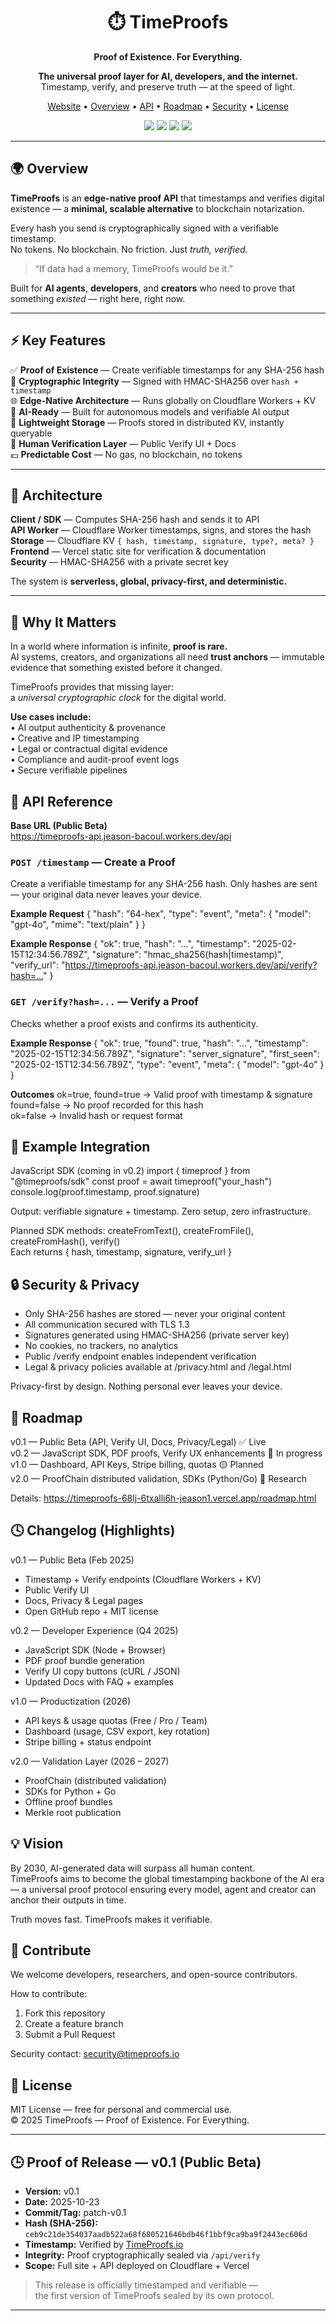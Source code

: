 <h1 align="center">⏱️ TimeProofs</h1>
<p align="center"><strong>Proof of Existence. For Everything.</strong></p>

<p align="center">
  <strong>The universal proof layer for AI, developers, and the internet.</strong><br>
  Timestamp, verify, and preserve truth — at the speed of light.
</p>

<p align="center">
  <a href="https://timeproofs-68lj-6txalli6h-jeason1.vercel.app">Website</a> •
  <a href="#-overview">Overview</a> •
  <a href="#-api-reference">API</a> •
  <a href="#-roadmap">Roadmap</a> •
  <a href="#-security--privacy">Security</a> •
  <a href="#-license">License</a>
</p>

<p align="center">
  <img src="https://img.shields.io/badge/build-passing-brightgreen?style=flat-square" />
  <img src="https://img.shields.io/badge/version-v0.1-blue?style=flat-square" />
  <img src="https://img.shields.io/badge/powered%20by-Cloudflare%20Workers-orange?style=flat-square" />
  <img src="https://img.shields.io/badge/verified-cryptographic%20HMAC256-8A2BE2?style=flat-square" />
</p>

---

## 🌍 Overview

**TimeProofs** is an **edge-native proof API** that timestamps and verifies digital existence — a **minimal, scalable alternative** to blockchain notarization.

Every hash you send is cryptographically signed with a verifiable timestamp.  
No tokens. No blockchain. No friction. Just *truth, verified.*

> “If data had a memory, TimeProofs would be it.”

Built for **AI agents**, **developers**, and **creators** who need to prove that something *existed* — right here, right now.

---

## ⚡ Key Features

✅ **Proof of Existence** — Create verifiable timestamps for any SHA-256 hash  
🔐 **Cryptographic Integrity** — Signed with HMAC-SHA256 over `hash + timestamp`  
🌐 **Edge-Native Architecture** — Runs globally on Cloudflare Workers + KV  
🧠 **AI-Ready** — Built for autonomous models and verifiable AI output  
💾 **Lightweight Storage** — Proofs stored in distributed KV, instantly queryable  
📜 **Human Verification Layer** — Public Verify UI + Docs  
💶 **Predictable Cost** — No gas, no blockchain, no tokens  

---

## 🧩 Architecture

**Client / SDK** — Computes SHA-256 hash and sends it to API  
**API Worker** — Cloudflare Worker timestamps, signs, and stores the hash  
**Storage** — Cloudflare KV `{ hash, timestamp, signature, type?, meta? }`  
**Frontend** — Vercel static site for verification & documentation  
**Security** — HMAC-SHA256 with a private secret key  

The system is **serverless, global, privacy-first, and deterministic.**

---

## 🧠 Why It Matters

In a world where information is infinite, **proof is rare.**  
AI systems, creators, and organizations all need **trust anchors** — immutable evidence that something existed before it changed.

TimeProofs provides that missing layer:  
a *universal cryptographic clock* for the digital world.

**Use cases include:**  
• AI output authenticity & provenance  
• Creative and IP timestamping  
• Legal or contractual digital evidence  
• Compliance and audit-proof event logs  
• Secure verifiable pipelines  

## 🧭 API Reference

**Base URL (Public Beta)**  
https://timeproofs-api.jeason-bacoul.workers.dev/api

### `POST /timestamp` — Create a Proof
Create a verifiable timestamp for any SHA-256 hash. Only hashes are sent — your original data never leaves your device.

**Example Request**
{
  "hash": "64-hex",
  "type": "event",
  "meta": { "model": "gpt-4o", "mime": "text/plain" }
}

**Example Response**
{
  "ok": true,
  "hash": "…",
  "timestamp": "2025-02-15T12:34:56.789Z",
  "signature": "hmac_sha256(hash|timestamp)",
  "verify_url": "https://timeproofs-api.jeason-bacoul.workers.dev/api/verify?hash=…"
}

### `GET /verify?hash=...` — Verify a Proof
Checks whether a proof exists and confirms its authenticity.

**Example Response**
{
  "ok": true,
  "found": true,
  "hash": "…",
  "timestamp": "2025-02-15T12:34:56.789Z",
  "signature": "server_signature",
  "first_seen": "2025-02-15T12:34:56.789Z",
  "type": "event",
  "meta": { "model": "gpt-4o" }
}

**Outcomes**
ok=true, found=true → Valid proof with timestamp & signature  
found=false → No proof recorded for this hash  
ok=false → Invalid hash or request format  

## 🧮 Example Integration

JavaScript SDK (coming in v0.2)
import { timeproof } from "@timeproofs/sdk"
const proof = await timeproof("your_hash")
console.log(proof.timestamp, proof.signature)

Output: verifiable signature + timestamp. Zero setup, zero infrastructure.

Planned SDK methods: createFromText(), createFromFile(), createFromHash(), verify()  
Each returns { hash, timestamp, signature, verify_url }

## 🔒 Security & Privacy

- Only SHA-256 hashes are stored — never your original content  
- All communication secured with TLS 1.3  
- Signatures generated using HMAC-SHA256 (private server key)  
- No cookies, no trackers, no analytics  
- Public /verify endpoint enables independent verification  
- Legal & privacy policies available at /privacy.html and /legal.html  

Privacy-first by design. Nothing personal ever leaves your device.

## 🧭 Roadmap

v0.1 — Public Beta (API, Verify UI, Docs, Privacy/Legal) ✅ Live  
v0.2 — JavaScript SDK, PDF proofs, Verify UX enhancements 🚧 In progress  
v1.0 — Dashboard, API Keys, Stripe billing, quotas 🟡 Planned  
v2.0 — ProofChain distributed validation, SDKs (Python/Go) 🧪 Research  

Details: https://timeproofs-68lj-6txalli6h-jeason1.vercel.app/roadmap.html

## 🕓 Changelog (Highlights)

v0.1 — Public Beta (Feb 2025)  
- Timestamp + Verify endpoints (Cloudflare Workers + KV)  
- Public Verify UI  
- Docs, Privacy & Legal pages  
- Open GitHub repo + MIT license  

v0.2 — Developer Experience (Q4 2025)  
- JavaScript SDK (Node + Browser)  
- PDF proof bundle generation  
- Verify UI copy buttons (cURL / JSON)  
- Updated Docs with FAQ + examples  

v1.0 — Productization (2026)  
- API keys & usage quotas (Free / Pro / Team)  
- Dashboard (usage, CSV export, key rotation)  
- Stripe billing + status endpoint  

v2.0 — Validation Layer (2026 – 2027)  
- ProofChain (distributed validation)  
- SDKs for Python + Go  
- Offline proof bundles  
- Merkle root publication  

## 💡 Vision

By 2030, AI-generated data will surpass all human content.  
TimeProofs aims to become the global timestamping backbone of the AI era — a universal proof protocol ensuring every model, agent and creator can anchor their outputs in time.

Truth moves fast. TimeProofs makes it verifiable.

## 🤝 Contribute

We welcome developers, researchers, and open-source contributors.

How to contribute:  
1. Fork this repository  
2. Create a feature branch  
3. Submit a Pull Request  

Security contact: security@timeproofs.io

## 🧾 License

MIT License — free for personal and commercial use.  
© 2025 TimeProofs — Proof of Existence. For Everything.

---

## 🕒 Proof of Release — v0.1 (Public Beta)

- **Version:** v0.1  
- **Date:** 2025-10-23  
- **Commit/Tag:** patch-v0.1  
- **Hash (SHA-256):** `ceb9c21de354037aadb522a68f680521646bdb46f1bbf9ca9ba9f2443ec606d`  
- **Timestamp:** Verified by [TimeProofs.io](https://timeproofs.io)  
- **Integrity:** Proof cryptographically sealed via `/api/verify`  
- **Scope:** Full site + API deployed on Cloudflare + Vercel  

> This release is officially timestamped and verifiable —  
> the first version of TimeProofs sealed by its own protocol.

---
